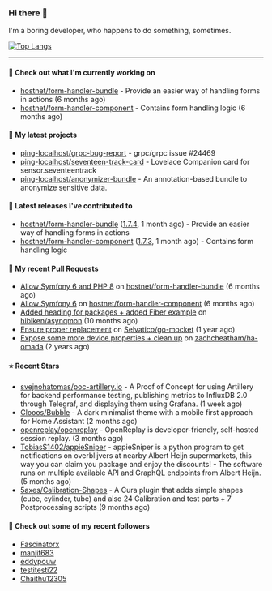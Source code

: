 ### Hi there 👋

I'm a boring developer, who happens to do something, sometimes.

[![Top Langs](https://github-readme-stats.vercel.app/api/top-langs/?username=ping-localhost&langs_count=8&theme=dracula&layout=compact)](https://github.com/anuraghazra/github-readme-stats)

---
#### 👷 Check out what I'm currently working on

- [hostnet/form-handler-bundle](https://github.com/hostnet/form-handler-bundle) - Provide an easier way of handling forms in actions (6 months ago)
- [hostnet/form-handler-component](https://github.com/hostnet/form-handler-component) - Contains form handling logic (6 months ago)



#### 🌱 My latest projects

- [ping-localhost/grpc-bug-report](https://github.com/ping-localhost/grpc-bug-report) - grpc/grpc issue #24469
- [ping-localhost/seventeen-track-card](https://github.com/ping-localhost/seventeen-track-card) - Lovelace Companion card for sensor.seventeentrack
- [ping-localhost/anonymizer-bundle](https://github.com/ping-localhost/anonymizer-bundle) - An annotation-based bundle to anonymize sensitive data.



#### 🔭 Latest releases I've contributed to

- [hostnet/form-handler-bundle](https://github.com/hostnet/form-handler-bundle) ([1.7.4](https://github.com/hostnet/form-handler-bundle/releases/tag/1.7.4), 1 month ago) - Provide an easier way of handling forms in actions
- [hostnet/form-handler-component](https://github.com/hostnet/form-handler-component) ([1.7.3](https://github.com/hostnet/form-handler-component/releases/tag/1.7.3), 1 month ago) - Contains form handling logic



#### 🔨 My recent Pull Requests

- [Allow Symfony 6 and PHP 8](https://github.com/hostnet/form-handler-bundle/pull/76) on [hostnet/form-handler-bundle](https://github.com/hostnet/form-handler-bundle) (6 months ago)
- [Allow Symfony 6](https://github.com/hostnet/form-handler-component/pull/36) on [hostnet/form-handler-component](https://github.com/hostnet/form-handler-component) (6 months ago)
- [Added heading for packages &#43; added Fiber example](https://github.com/hibiken/asynqmon/pull/284) on [hibiken/asynqmon](https://github.com/hibiken/asynqmon) (10 months ago)
- [Ensure proper replacement](https://github.com/Selvatico/go-mocket/pull/31) on [Selvatico/go-mocket](https://github.com/Selvatico/go-mocket) (1 year ago)
- [Expose some more device properties &#43; clean up](https://github.com/zachcheatham/ha-omada/pull/24) on [zachcheatham/ha-omada](https://github.com/zachcheatham/ha-omada) (2 years ago)



#### ⭐ Recent Stars

- [svejnohatomas/poc-artillery.io](https://github.com/svejnohatomas/poc-artillery.io) - A Proof of Concept for using Artillery for backend performance testing, publishing metrics to InfluxDB 2.0 through Telegraf, and displaying them using Grafana. (1 week ago)
- [Clooos/Bubble](https://github.com/Clooos/Bubble) - A dark minimalist theme with a mobile first approach for Home Assistant (2 months ago)
- [openreplay/openreplay](https://github.com/openreplay/openreplay) - OpenReplay is developer-friendly, self-hosted session replay. (3 months ago)
- [TobiasS1402/appieSniper](https://github.com/TobiasS1402/appieSniper) - appieSniper is a python program to get notifications on overblijvers at nearby Albert Heijn supermarkets, this way you can claim you package and enjoy the discounts! - The software runs on multiple available API and GraphQL endpoints from Albert Heijn. (5 months ago)
- [5axes/Calibration-Shapes](https://github.com/5axes/Calibration-Shapes) - A Cura plugin that adds simple shapes (cube, cylinder, tube)  and also 24 Calibration and test parts &#43; 7 Postprocessing scripts (9 months ago)



#### 👯 Check out some of my recent followers

- [Fascinatorx](https://github.com/Fascinatorx)
- [manjit683](https://github.com/manjit683)
- [eddypouw](https://github.com/eddypouw)
- [testitesti22](https://github.com/testitesti22)
- [Chaithu12305](https://github.com/Chaithu12305)

